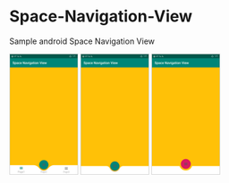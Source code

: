 # Space-Navigation-View
Sample android Space Navigation View

<div style="dispaly:flex">
    <img src="/CustomView.png" width="24%" style="border: #80808059 solid 1px;">
    <img src="/BottomAppBar.png" width="24%" style="border: #80808059 solid 1px;">
    <img src="/Masmalation.png" width="24%" style="border: #80808059 solid 1px;">
</div>
